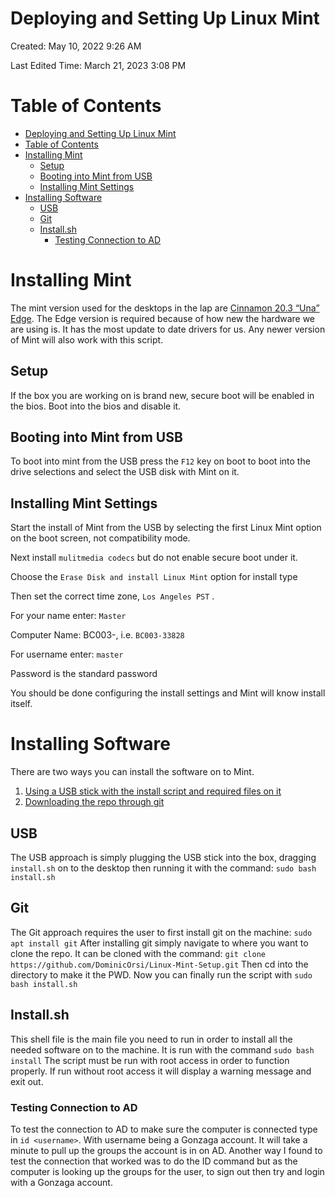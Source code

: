 # Deploying and Setting Up Linux Mint

Created: May 10, 2022 9:26 AM

Last Edited Time: March 21, 2023 3:08 PM

# Table of Contents
- [Deploying and Setting Up Linux Mint](#deploying-and-setting-up-linux-mint)
- [Table of Contents](#table-of-contents)
- [Installing Mint](#installing-mint)
  - [Setup](#setup)
  - [Booting into Mint from USB](#booting-into-mint-from-usb)
  - [Installing Mint Settings](#installing-mint-settings)
- [Installing Software](#installing-software)
  - [USB](#usb)
  - [Git](#git)
  - [Install.sh](#installsh)
    - [Testing Connection to AD](#testing-connection-to-ad)

# Installing Mint

The mint version used for the desktops in the lap are [Cinnamon 20.3 “Una” Edge](https://www.linuxmint.com/edition.php?id=296). The Edge version is required because of how new the hardware we are using is. It has the most update to date drivers for us. Any newer version of Mint will also work with this script.

## Setup

If the box you are working on is brand new, secure boot will be enabled in the bios. Boot into the bios and disable it.

## Booting into Mint from USB

To boot into mint from the USB press the `F12` key on boot to boot into the drive selections and select the USB disk with Mint on it.

## Installing Mint Settings

Start the install of Mint from the USB by selecting the first Linux Mint option on the boot screen, not compatibility mode.

Next install `mulitmedia codecs` but do not enable secure boot under it.

Choose the `Erase Disk and install Linux Mint` option for install type

Then set the correct time zone, `Los Angeles PST` .

For your name enter: `Master`

Computer Name: BC003-<ID TAG NUMBER>, i.e. `BC003-33828`

For username enter: `master`

Password is the standard password

You should be done configuring the install settings and Mint will know install itself.

# Installing Software

There are two ways you can install the software on to Mint.

1. [Using a USB stick with the install script and required files on it](#usb)
2. [Downloading the repo through git](#git)

## USB

The USB approach is simply plugging the USB stick into the box, dragging `install.sh` on to the desktop then running it with the command: `sudo bash install.sh`

## Git

The Git approach requires the user to first install git on the machine: `sudo apt install git` After installing git simply navigate to where you want to clone the repo. It can be cloned with the command: `git clone https://github.com/DominicOrsi/Linux-Mint-Setup.git` Then cd into the directory to make it the PWD. Now you can finally run the script with `sudo bash install.sh`

## Install.sh

This shell file is the main file you need to run in order to install all the needed software on to the machine. It is run with the command `sudo bash install` The script must be run with root access in order to function properly. If run without root access it will display a warning message and exit out.

### Testing Connection to AD

To test the connection to AD to make sure the computer is connected type in `id <username>`. With username being a Gonzaga account. It will take a minute to pull up the groups the account is in on AD. Another way I found to test the connection that worked was to do the ID command but as the computer is looking up the groups for the user, to sign out then try and login with a Gonzaga account.